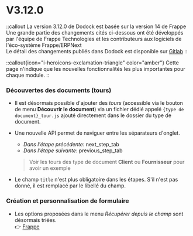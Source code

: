 # V3.12.0

::callout
La version 3.12.0 de Dodock est basée sur la version 14 de Frappe  
Une grande partie des changements cités ci-dessous ont été développés par l'équipe de Frappe Technologies et les contributeurs aux logiciels de l'éco-système Frappe/ERPNext  
Le détail des changements publiés dans Dodock est disponible sur [Gitlab](https://gitlab.com/dokos/dodock/-/releases/v3.12.0)
::

::callout{icon="i-heroicons-exclamation-triangle" color="amber"}
Cette page n'indique que les nouvelles fonctionnalités les plus importantes pour chaque module.
::

### Découvertes des documents (tours)

- Il est désormais possible d'ajouter des *tours* (accessible via le bouton de menu **Découvrir le document**) via un fichier dédié appelé `{type de document}_tour.js` ajouté directement dans le dossier du type de document.

- Une nouvelle API permet de naviguer entre les séparateurs d'onglet.
  - *Dans l'étape précédente*: next_step_tab
  - *Dans l'étape suivante*: previous_step_tab

  > Voir les tours des type de document **Client** ou **Fournisseur** pour avoir un exemple

- Le champ `title` n'est plus obligatoire dans les étapes. S'il n'est pas donné, il est remplacé par le libellé du champ.

### Création et personnalisation de formulaire

- Les options proposées dans le menu *Récupérer depuis le champ* sont désormais triées.  
:point_right: [Frappe](https://github.com/frappe/frappe/pull/19019)
